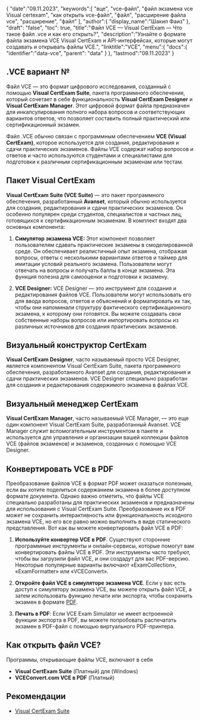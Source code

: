 {
"date":"09.11.2023",
   "keywords":[
"вце",
"vce-файл",
"файл экзамена vce Visual certexam",
"как открыть vce-файл",
"файл",
"расширение файла vce",
"расширение",
"файл"
],
   "author":{
"display_name":"Шакил Фаиз"
},
"draft": "false",
"toc": true,
"title":"Файл VCE — Visual CertExam — Что такое файл .vce и как его открыть?",
   "description":"Узнайте о формате файла экзамена VCE Visual CertExam и API-интерфейсах, которые могут создавать и открывать файлы VCE.",
"linktitle":"VCE",
   "menu":{
      "docs":{
         "identifier":"data-vce",
"parent": "data"
}
},
"lastmod":"09.11.2023"
}

## .VCE вариант №

Файл VCE — это формат цифрового исследования, созданный с помощью **Visual CertExam Suite**, пакета программного обеспечения, который сочетает в себе функциональность **Visual CertExam Designer** и **Visual CertExam Manager**. Этот цифровой формат файла предназначен для инкапсулирования полного набора вопросов и соответствующих вариантов ответов, что позволяет составить полный практический или сертификационный экзамен.

Файл .VCE обычно связан с программным обеспечением **VCE (Visual CertExam)**, которое используется для создания, редактирования и сдачи практических экзаменов. Файлы VCE содержат набор вопросов и ответов и часто используются студентами и специалистами для подготовки к различным сертификационным экзаменам или тестам.

## Пакет Visual CertExam

**Visual CertExam Suite (VCE Suite)** — это пакет программного обеспечения, разработанный **Avanset**, который обычно используется для создания, редактирования и сдачи практических экзаменов. Он особенно популярен среди студентов, специалистов и частных лиц, готовящихся к сертификационным экзаменам. В комплект входят два основных компонента:

1. **Симулятор экзамена VCE:** Этот компонент позволяет пользователям сдавать практические экзамены в смоделированной среде. Он обеспечивает реалистичный опыт экзамена, отображая вопросы, ответы с несколькими вариантами ответов и таймер для имитации условий реального экзамена. Пользователи могут отвечать на вопросы и получать баллы в конце экзамена. Эта функция полезна для самооценки и подготовки к экзамену.
    


2. **VCE Designer:** VCE Designer — это инструмент для создания и редактирования файлов VCE. Пользователи могут использовать его для ввода вопросов, ответов и объяснений и форматировать их так, чтобы они напоминали структуру фактического сертификационного экзамена, к которому они готовятся. Вы можете создавать свои собственные наборы вопросов или импортировать вопросы из различных источников для создания практических экзаменов.

## Визуальный конструктор CertExam

**Visual CertExam Designer**, часто называемый просто VCE Designer, является компонентом Visual CertExam Suite, пакета программного обеспечения, разработанного Avanset для создания, редактирования и сдачи практических экзаменов. VCE Designer специально разработан для создания и редактирования содержимого экзамена в файлах VCE.

## Визуальный менеджер CertExam

**Visual CertExam Manager**, часто называемый VCE Manager, — это еще один компонент Visual CertExam Suite, разработанный Avanset. VCE Manager служит вспомогательным инструментом в пакете и используется для управления и организации вашей коллекции файлов VCE (файлов экзаменов) и экзаменов, созданных с помощью VCE Designer.

## Конвертировать VCE в PDF

Преобразование файлов VCE в формат PDF может оказаться полезным, если вы хотите поделиться содержанием экзамена в более доступном формате документа. Однако важно отметить, что файлы VCE специально разработаны для практических экзаменов и предназначены для использования с Visual CertExam Suite. Преобразование их в PDF может не сохранить интерактивность или функциональность исходного экзамена VCE, но его все равно можно выполнить в виде статического представления. Вот как вы можете конвертировать файл VCE в PDF:

1. **Используйте конвертер VCE в PDF**. Существуют сторонние программные инструменты и онлайн-сервисы, которые помогут вам конвертировать файлы VCE в PDF. Эти инструменты часто требуют, чтобы вы загрузили файл VCE, и они создадут для вас PDF-версию. Некоторые популярные варианты включают «ExamCollection», «ExamFormatter» или «VCEConvert».
    


2. **Откройте файл VCE в симуляторе экзамена VCE**. Если у вас есть доступ к симулятору экзамена VCE, вы можете открыть файл VCE, а затем использовать функцию печати или экспорта, чтобы сохранить экзамен в формате [PDF](/ru/pdf/).

3. **Печать в PDF**: Если VCE Exam Simulator не имеет встроенной функции экспорта в PDF, вы можете попробовать распечатать экзамен в PDF-файл с помощью виртуального PDF-принтера.

## Как открыть файл VCE?

Программы, открывающие файлы VCE, включают в себя

- **Visual CertExam Suite** (Платный) для (Windows)
- **VCEConvert.com VCE в PDF** (Платный)

## Рекомендации
* [Visual CertExam Suite](https://www.avanset.com/products/visual-certexam-suite.html)
